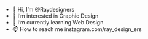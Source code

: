 - 👋 Hi, I’m @Raydesigners
- 👀 I’m interested in Graphic Design
- 🌱 I’m currently learning Web Design
- 📫 How to reach me instagram.com/ray_design_ers

<!---
Raydesigners/Raydesigners is a ✨ special ✨ repository because its `README.md` (this file) appears on your GitHub profile.
You can click the Preview link to take a look at your changes.
--->
